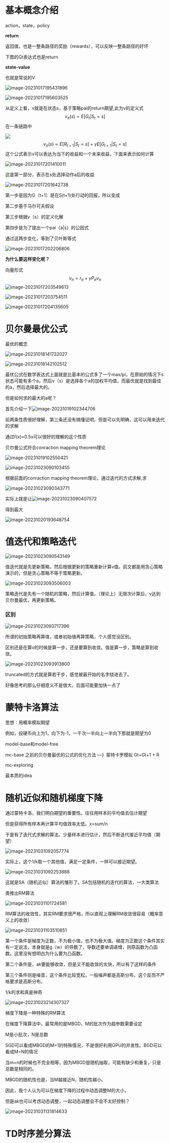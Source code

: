 # 基本概念介绍

action，state，policy

**return**

返回值，也是一整条路径的奖励（rewards），可以反映一整条路径的好坏

下图的Gt表达式也是return

**state-value**

也就是常说的V

![image-20231017195431896](images/image-20231017195431896.png)

![image-20231017195603525](images/image-20231017195603525.png)

从定义上看，v就是在状态s，基于策略pai的return期望,此为v的定义式
$$
\nu_\pi(s)=E[G_t|S_t=s]
$$
在一条链路中

![](images/image-20231017200201895.png)
$$
\nu_\pi(s)=E[R_{t+1}|S_t=s]+\gamma E[G_{t+1}|S_t=s]
$$
这个公式表示v可以表达为当下的收益和一个未来收益，下面来表示如何计算

![image-20231017201410011](images/image-20231017201410011.png)

这是第一部分，表示在s处选择动作a后的收益

![image-20231017201642738](images/image-20231017201642738.png)

第一步是因为G（t+1）是在S(t+1)处行动的回报，所以变成

第二步基于马尔可夫假设

第三步根据v（s）的定义化解

第四步是为了提出一个pai（a|s）的公因式



通过这两步变化，等到了贝叶斯等式

![image-20231017202206806](images/image-20231017202206806.png)



**为什么要这样变化呢？**

向量形式
$$
\nu_\pi=r_\pi+\gamma P_\pi\nu_\pi
$$
![image-20231017203549613](images/image-20231017203549613.png)

![image-20231017203754511](images/image-20231017203754511.png)

![image-20231017204135605](images/image-20231017204135605.png)

# 贝尔曼最优公式

最优的概念

![image-20231018141732027](images/image-20231018141732027.png)

![image-20231018142102512](images/image-20231018142102512.png)

最优公式在数学表达式上面就是比基本的公式多了一个max/pi，在原始的情况下s状态可能有多个a，然后v（s）是选择各个a的加权平均值，而最优就是找到最佳的a，然后选择最大的。

但是如何求的最大的a呢？

首先介绍一下![image-20231019102344706](images/image-20231019102344706.png)

前两条性质很好理解，第三条还没有搞懂证明，但是可以先明确，这可以用来迭代的求解

通过f(x)=0.5x可以很好的理解的这个性质

贝尔曼公式符合conraction mapping theorem理论

![image-20231019102550421](images/image-20231019102550421.png)

![image-20231023090103455](images/image-20231023090103455.png)

根据前面的conraction mapping theorem理论，通过迭代的方式求解,求

![image-20231023090343771](images/image-20231023090343771.png)

实际上就是让![image-20231023090407572](images/image-20231023090407572.png)

得到最大

![image-20231020193648754](images/image-20231020193648754.png)



# 值迭代和策略迭代

![image-20231023090543149](images/image-20231023090543149.png)

值迭代就是先更新策略，然后根据更新的策略重新计算v值。前文都是用贪心策略演示的，但是贪心策略不等于策略更新。

![image-20231023093506003](images/image-20231023093506003.png)

策略迭代是先有一个随机的策略，然后计算值，（理论上）无限次计算后，v达到贝尔曼最优，再更新策略。

### 区别

![image-20231023093717396](images/image-20231023093717396.png)

所谓的初始策略再算值，或者初始值再算策略，个人感觉没区别。

区别还是在算v的时候是算一步，还是要算到收敛。值是算一步，策略是算到收敛。

![image-20231023093913800](images/image-20231023093913800.png)

truncated的方式就是算若干步，感觉被最开始的名字绕进去了。

好像思考的那么仔细意义不是很大，后面可能要加快一点了

# 蒙特卡洛算法

思想：用概率模拟期望

例如，投硬币向上为1，向下为-1，一千次一半向上一半向下那就是期望为0

model-base和model-free

mc-base  之前的贝尔曼最优的公式的优化方法 —》蒙特卡罗模拟    Gt=Gt+1  + R

mc-exploring

最本质的idea

# 随机近似和随机梯度下降

通过蒙特卡洛，我们明白期望的重要性。往往用样本的平均值去估计期望

但是获得所有样本再计算平均值效率太低。x=sum/n

于是有了迭代式求解的算法。少量样本进行估计，然后不断迭代接近平均值（期望）

![image-20231031092057774](images/image-20231031092057774.png)

实际上，这个1/k取一个其他值，满足一定条件，一样可以接近期望。

![image-20231031092253888](images/image-20231031092253888.png)

这就是SA（随机近似）算法的雏形了。SA包括随机的迭代的算法，一大类算法

类推出RM算法

![image-20231031101724581](images/image-20231031101724581.png)

RM算法的收敛性，其实RM要求很严格，所以直观上理解RM收敛很容易（概率意义上的收敛）

![image-20231031103510851](images/image-20231031103510851.png)

第一个条件是梯度为正数，不为极小值，也不为极大值。梯度为正数这个条件其实有一定说法，本身就是g（w）的导数了，导数还要单调递增，则原函数为凸函数。这里没有想明白为什么要为凸函数。

第二个条件是，ak要能够收敛，但是又不能收敛的太快，所以有了这样的条件

第三个条件则是噪音，这个条件比较宽松，一般噪声都是高斯分布，这个反而不严格要求是高斯分布。

1/k的求和真是神奇

![image-20231023214307327](images/image-20231023214307327.png)

梯度下降是一种特殊的RM算法

在梯度下降算法中，最常用的是MBGD，M的批次作为超参数需要设定

M是小批次，N是总数

SGD可以看成MBGD的M=1的特殊情况，不是很好利用GPU的并发性。BGD可以看成M=N的情况

当m=n的时候也不完全相等，因为MBGD是随机抽取，可能有缺少和重复，只是总数是相同的。

MBGD的随机性也是，当M越接近N，随机性越小。

因此，我个人认为可以在梯度下降的过程中动态调整M的大小，

但是ak也可以考虑动态调整，一起动态调整会不会不太好控制？

![image-20231031131814633](images/image-20231031131814633.png)

# TD时序差分算法

